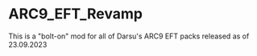 # ARC9_EFT_Revamp
 This is a "bolt-on" mod for all of Darsu's ARC9 EFT packs released as of 23.09.2023 
